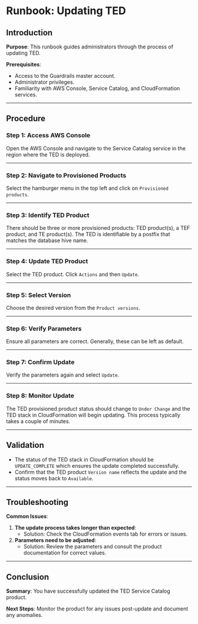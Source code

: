 # Runbook: Updating TED

## Introduction

**Purpose**: This runbook guides administrators through the process of updating TED.

**Prerequisites**: 
- Access to the Guardrails master account.
- Administrator privileges.
- Familiarity with AWS Console, Service Catalog, and CloudFormation services.

---

## Procedure

### Step 1: Access AWS Console

Open the AWS Console and navigate to the Service Catalog service in the region where the TED is deployed.

<!-- ![AWS Console Home Page](screenshot_aws_console.png) -->

---

### Step 2: Navigate to Provisioned Products

Select the hamburger menu in the top left and click on `Provisioned products`.

<!-- ![Navigation Menu](screenshot_navigation_menu.png) -->

---

### Step 3: Identify TED Product

There should be three or more provisioned products: TED product(s), a TEF product, and TE product(s). The TED is identifiable by a postfix that matches the database hive name.

<!-- ![Provisioned Products List](screenshot_provisioned_products_list.png) -->

---

### Step 4: Update TED Product

Select the TED product. Click `Actions` and then `Update`.

<!-- ![TED Product Details and Actions Menu](screenshot_ted_product_details.png) -->

---

### Step 5: Select Version

Choose the desired version from the `Product versions`.

<!-- ![Version Selection Page](screenshot_version_selection.png) -->

---

### Step 6: Verify Parameters

Ensure all parameters are correct. Generally, these can be left as default.

<!-- ![Parameters Verification Page](screenshot_parameters_verification.png) -->

---

### Step 7: Confirm Update

Verify the parameters again and select `Update`.

<!-- ![Update Confirmation Page](screenshot_update_confirmation.png) -->

---

### Step 8: Monitor Update

The TED provisioned product status should change to `Under Change` and the TED stack in CloudFormation will begin updating. This process typically takes a couple of minutes.

<!-- ![CloudFormation Stack Update Status](screenshot_stack_update_status.png) -->

---

## Validation

- The status of the TED stack in CloudFormation should be `UPDATE_COMPLETE` which ensures the update completed successfully.
- Confirm that the TED product `Version name` reflects the update and the status moves back to `Available`.

---

## Troubleshooting

**Common Issues**:
1. **The update process takes longer than expected**:
    - Solution: Check the CloudFormation events tab for errors or issues.
2. **Parameters need to be adjusted**:
    - Solution: Review the parameters and consult the product documentation for correct values.

---

## Conclusion

**Summary**: You have successfully updated the TED Service Catalog product.

**Next Steps**: Monitor the product for any issues post-update and document any anomalies.
